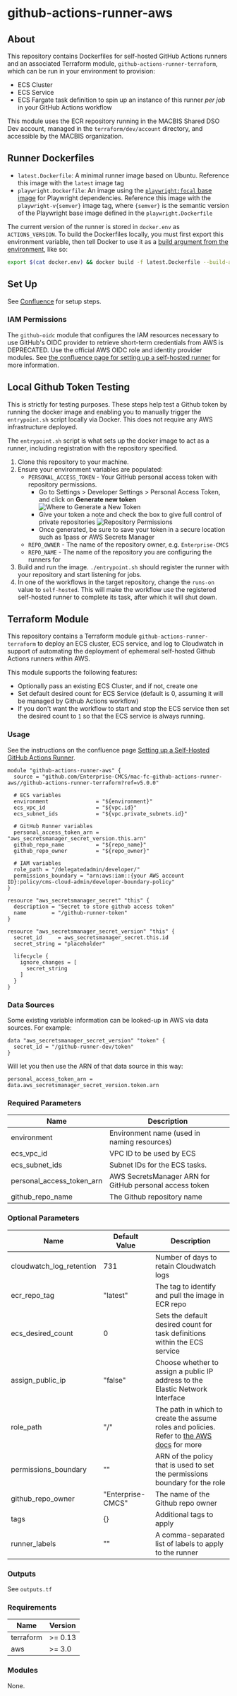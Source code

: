 # github-actions-runner-aws

## About

This repository contains Dockerfiles for self-hosted GitHub Actions runners and an associated Terraform module, `github-actions-runner-terraform`, which can be run in your environment to provision:

- ECS Cluster
- ECS Service
- ECS Fargate task definition to spin up an instance of this runner _per job_ in your GitHub Actions workflow

This module uses the ECR repository running in the MACBIS Shared DSO Dev account, managed in the `terraform/dev/account` directory, and accessible by the MACBIS organization.

## Runner Dockerfiles

- `latest.Dockerfile`: A minimal runner image based on Ubuntu. Reference this image with the `latest` image tag
- `playwright.Dockerfile`: An image using the [`playwright:focal` base image](https://mcr.microsoft.com/en-us/product/playwright/about) for Playwright dependencies. Reference this image with the `playwright-v{semver}` image tag, where `{semver}` is the semantic version of the Playwright base image defined in the `playwright.Dockerfile`

The current version of the runner is stored in `docker.env` as `ACTIONS_VERSION`. To build the Dockerfiles locally, you must first export this environment variable, then tell Docker to use it as a [build argument from the environment](https://docs.docker.com/engine/reference/commandline/build/#build-arg), like so:

```bash
export $(cat docker.env) && docker build -f latest.Dockerfile --build-arg ACTIONS_VERSION -t local-latest .
```

## Set Up

See [Confluence](https://confluenceent.cms.gov/x/zR9AD) for setup steps.

### IAM Permissions

The `github-oidc` module that configures the IAM resources necessary to use GitHub's OIDC provider to retrieve short-term credentials from AWS is DEPRECATED. Use the official AWS OIDC role and identity provider modules. See [the confluence page for setting up a self-hosted runner](https://confluenceent.cms.gov/x/-Nj_Fw) for more information.

## Local Github Token Testing

This is strictly for testing purposes. These steps help test a Github token by running the docker image and enabling you to manually trigger the `entrypoint.sh` script locally via Docker. This does not require any AWS infrastructure deployed.

The `entrypoint.sh` script is what sets up the docker image to act as a runner, including registration with the repository specified.

1. Clone this repository to your machine.
2. Ensure your environment variables are populated:
   - `PERSONAL_ACCESS_TOKEN` - Your GitHub personal access token with repository permissions.
     - Go to Settings > Developer Settings > Personal Access Token, and click on **Generate new token**
       ![Where to Generate a New Token](./GitHubPAT.png)
     - Give your token a note and check the box to give full control of private repositories
       ![Repository Permissions](./GitHubPAT2.png)
     - Once generated, be sure to save your token in a secure location such as 1pass or AWS Secrets Manager
   - `REPO_OWNER` - The name of the repository owner, e.g. `Enterprise-CMCS`
   - `REPO_NAME` - The name of the repository you are configuring the runners for
3. Build and run the image. `./entrypoint.sh` should register the runner with your repository and start listening for jobs.
4. In one of the workflows in the target repository, change the `runs-on` value to `self-hosted`. This will make the workflow use the registered self-hosted runner to complete its task, after which it will shut down.

## Terraform Module

This repository contains a Terraform module `github-actions-runner-terraform` to deploy an ECS cluster, ECS service, and log to Cloudwatch in support of automating the deployment of ephemeral self-hosted Github Actions runners within AWS.

This module supports the following features:

- Optionally pass an existing ECS Cluster, and if not, create one
- Set default desired count for ECS Service (default is 0, assuming it will be managed by Github Actions workflow)
- If you don't want the workflow to start and stop the ECS service then set the desired count to `1` so that the ECS service is always running.

### Usage

See the instructions on the confluence page [Setting up a Self-Hosted GitHub Actions Runner](https://confluenceent.cms.gov/x/-Nj_Fw).

```hcl
module "github-actions-runner-aws" {
  source = "github.com/Enterprise-CMCS/mac-fc-github-actions-runner-aws//github-actions-runner-terraform?ref=v5.0.0"

  # ECS variables
  environment               = "${environment}"
  ecs_vpc_id                = "${vpc.id}"
  ecs_subnet_ids            = "${vpc.private_subnets.id}"

  # GitHub Runner variables
  personal_access_token_arn = "aws_secretsmanager_secret_version.this.arn"
  github_repo_name          = "${repo_name}"
  github_repo_owner         = "${repo_owner}"

  # IAM variables
  role_path = "/delegatedadmin/developer/"
  permissions_boundary = "arn:aws:iam::{your AWS account ID}:policy/cms-cloud-admin/developer-boundary-policy"
}

resource "aws_secretsmanager_secret" "this" {
  description = "Secret to store github access token"
  name        = "/github-runner-token"
}

resource "aws_secretsmanager_secret_version" "this" {
  secret_id     = aws_secretsmanager_secret.this.id
  secret_string = "placeholder"

  lifecycle {
    ignore_changes = [
      secret_string
    ]
  }
}
```

### Data Sources

Some existing variable information can be looked-up in AWS via data sources. For example:

```hcl
data "aws_secretsmanager_secret_version" "token" {
  secret_id = "/github-runner-dev/token"
}
```

Will let you then use the ARN of that data source in this way:

```hcl
personal_access_token_arn = data.aws_secretsmanager_secret_version.token.arn
```

### Required Parameters

| Name                      | Description                                             |
| ------------------------- | ------------------------------------------------------- |
| environment               | Environment name (used in naming resources)             |
| ecs_vpc_id                | VPC ID to be used by ECS                                |
| ecs_subnet_ids            | Subnet IDs for the ECS tasks.                           |
| personal_access_token_arn | AWS SecretsManager ARN for GitHub personal access token |
| github_repo_name          | The Github repository name                              |

### Optional Parameters

| Name                     | Default Value     | Description                                                                                                                                                              |
| ------------------------ | ----------------- | ------------------------------------------------------------------------------------------------------------------------------------------------------------------------ |
| cloudwatch_log_retention | 731               | Number of days to retain Cloudwatch logs                                                                                                                                 |
| ecr_repo_tag             | "latest"          | The tag to identify and pull the image in ECR repo                                                                                                                       |
| ecs_desired_count        | 0                 | Sets the default desired count for task definitions within the ECS service                                                                                               |
| assign_public_ip         | "false"           | Choose whether to assign a public IP address to the Elastic Network Interface                                                                                            |
| role_path                | "/"               | The path in which to create the assume roles and policies. Refer to [the AWS docs](https://docs.aws.amazon.com/IAM/latest/UserGuide/reference_identifiers.html) for more |
| permissions_boundary     | ""                | ARN of the policy that is used to set the permissions boundary for the role                                                                                              |
| github_repo_owner        | "Enterprise-CMCS" | The name of the Github repo owner                                                                                                                                        |
| tags                     | {}                | Additional tags to apply                                                                                                                                                 |
| runner_labels            | ""                | A comma-separated list of labels to apply to the runner                                                                                                                                            |

### Outputs

See `outputs.tf`

### Requirements

| Name      | Version |
| --------- | ------- |
| terraform | >= 0.13 |
| aws       | >= 3.0  |

### Modules

None.
